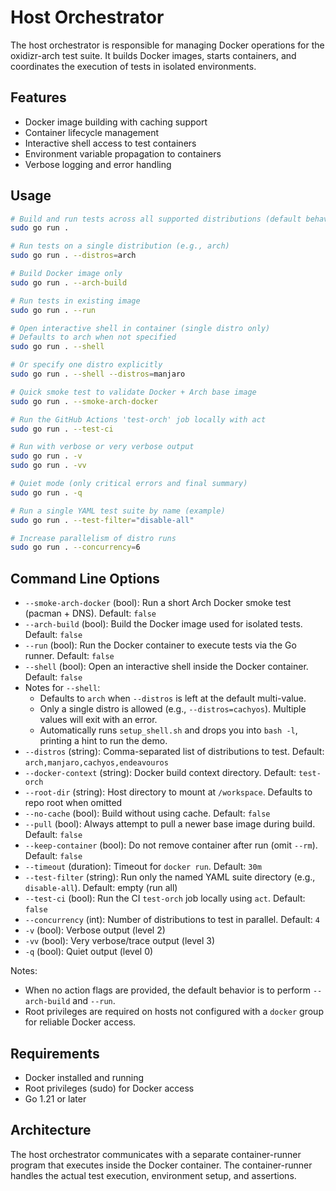 # Host Orchestrator

The host orchestrator is responsible for managing Docker operations for the oxidizr-arch test suite. It builds Docker images, starts containers, and coordinates the execution of tests in isolated environments.

## Features

- Docker image building with caching support
- Container lifecycle management
- Interactive shell access to test containers
- Environment variable propagation to containers
- Verbose logging and error handling

## Usage

```bash
# Build and run tests across all supported distributions (default behavior)
sudo go run .

# Run tests on a single distribution (e.g., arch)
sudo go run . --distros=arch

# Build Docker image only
sudo go run . --arch-build

# Run tests in existing image
sudo go run . --run

# Open interactive shell in container (single distro only)
# Defaults to arch when not specified
sudo go run . --shell

# Or specify one distro explicitly
sudo go run . --shell --distros=manjaro

# Quick smoke test to validate Docker + Arch base image
sudo go run . --smoke-arch-docker

# Run the GitHub Actions 'test-orch' job locally with act
sudo go run . --test-ci

# Run with verbose or very verbose output
sudo go run . -v
sudo go run . -vv

# Quiet mode (only critical errors and final summary)
sudo go run . -q

# Run a single YAML test suite by name (example)
sudo go run . --test-filter="disable-all"

# Increase parallelism of distro runs
sudo go run . --concurrency=6
```

## Command Line Options

- `--smoke-arch-docker` (bool): Run a short Arch Docker smoke test (pacman + DNS). Default: `false`
- `--arch-build` (bool): Build the Docker image used for isolated tests. Default: `false`
- `--run` (bool): Run the Docker container to execute tests via the Go runner. Default: `false`
- `--shell` (bool): Open an interactive shell inside the Docker container. Default: `false`
- Notes for `--shell`:
  - Defaults to `arch` when `--distros` is left at the default multi-value.
  - Only a single distro is allowed (e.g., `--distros=cachyos`). Multiple values will exit with an error.
  - Automatically runs `setup_shell.sh` and drops you into `bash -l`, printing a hint to run the demo.
- `--distros` (string): Comma-separated list of distributions to test. Default: `arch,manjaro,cachyos,endeavouros`
- `--docker-context` (string): Docker build context directory. Default: `test-orch`
- `--root-dir` (string): Host directory to mount at `/workspace`. Defaults to repo root when omitted
- `--no-cache` (bool): Build without using cache. Default: `false`
- `--pull` (bool): Always attempt to pull a newer base image during build. Default: `false`
- `--keep-container` (bool): Do not remove container after run (omit `--rm`). Default: `false`
- `--timeout` (duration): Timeout for `docker run`. Default: `30m`
- `--test-filter` (string): Run only the named YAML suite directory (e.g., `disable-all`). Default: empty (run all)
- `--test-ci` (bool): Run the CI `test-orch` job locally using `act`. Default: `false`
- `--concurrency` (int): Number of distributions to test in parallel. Default: `4`
- `-v` (bool): Verbose output (level 2)
- `-vv` (bool): Very verbose/trace output (level 3)
- `-q` (bool): Quiet output (level 0)

Notes:
- When no action flags are provided, the default behavior is to perform `--arch-build` and `--run`.
- Root privileges are required on hosts not configured with a `docker` group for reliable Docker access.

## Requirements

- Docker installed and running
- Root privileges (sudo) for Docker access
- Go 1.21 or later

## Architecture

The host orchestrator communicates with a separate container-runner program that executes inside the Docker container. The container-runner handles the actual test execution, environment setup, and assertions.
